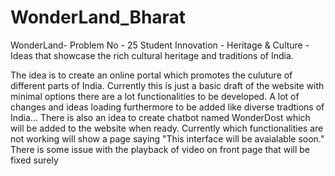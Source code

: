 # WonderLand_Bharat

WonderLand- Problem No - 25 Student Innovation - Heritage & Culture - Ideas that showcase the rich cultural heritage and traditions of India.

The idea is to create an online portal which promotes the culuture of different parts of India. Currently this is just a basic draft of the website with minimal options there are a lot functionalities to be developed. A lot of changes and ideas loading furthermore to be added like diverse tradtions of India... There is also an idea to create chatbot named WonderDost which will be added to the website when ready. Currently which functionalities are not working will show a page saying "This interface will be avaialable soon."
There is some issue with the playback of video on front page that will be fixed surely
